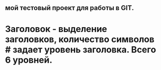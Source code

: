 ## мой тестовый проект для работы в GIT.

# Заголовок - выделение заголовков, количество символов # задает уровень заголовка. Всего 6 уровней.

